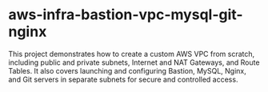 # aws-infra-bastion-vpc-mysql-git-nginx
This project demonstrates how to create a custom AWS VPC from scratch, including public and private subnets, Internet and NAT Gateways, and Route Tables. It also covers launching and configuring Bastion, MySQL, Nginx, and Git servers in separate subnets for secure and controlled access.
